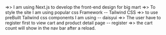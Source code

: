 =>> I am using Next.js to develop the front-end design for big mart 
=>> To style the site I am using popular css Framework -- Tailwind CSS
=>> to use preBuilt Tailwind css components I am using -- daisyui
=>> The user have to register first to view cart and product detail page -- register
=>> the cart count will show in the nav bar after a reload.
